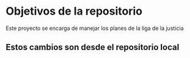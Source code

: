 # Objetivos de la repositorio

Este proyecto se encarga de manejar los planes de la liga de la justicia


## Estos cambios son desde el repositorio local
